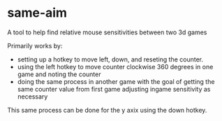 # same-aim

A tool to help find relative mouse sensitivities between two 3d games

Primarily works by:
* setting up a hotkey to move left, down, and reseting the counter.
* using the left hotkey to move counter clockwise 360 degrees in one game and noting the counter
* doing the same process in another game with the goal of getting the same counter value from first game adjusting ingame sensitivity as necessary

This same process can be done for the y axix using the down hotkey.
